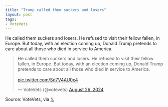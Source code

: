 ```yaml
---
title: "Trump called them suckers and losers"
layout: post
tags:
- VoteVets
---
```


He called them suckers and losers. He refused to visit their fellow fallen, in Europe. But today, with an election coming up, Donald Trump pretends to care about all those who died in service to America.

<blockquote class="twitter-tweet"><p lang="en" dir="ltr">He called them suckers and losers. He refused to visit their fellow fallen, in Europe. But today, with an election coming up, Donald Trump pretends to care about all those who died in service to America.<br><br> <a href="https://t.co/Sd7V4AU0x4">pic.twitter.com/Sd7V4AU0x4</a></p>&mdash; VoteVets (@votevets) <a href="https://twitter.com/votevets/status/1828096341899346075?ref_src=twsrc%5Etfw">August 26, 2024</a></blockquote> <script async src="https://platform.twitter.com/widgets.js" charset="utf-8"></script>

Source: VoteVets, via [𝕏](https://x.com)
